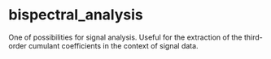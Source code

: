 # bispectral_analysis
One of possibilities for signal analysis. Useful for the extraction of the third-order cumulant coefficients in the context of signal data.

